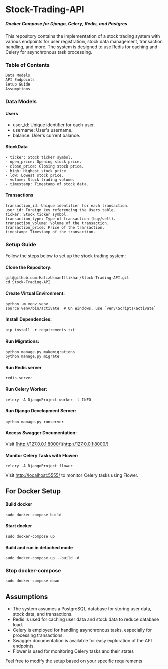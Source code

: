 # Stock-Trading-API
##### Docker Compose for Django, Celery, Redis, and Postgres
This repository contains the implementation of a stock trading system with various endpoints for user registration, stock data management, transaction handling, and more. The system is designed to use Redis for caching and Celery for asynchronous task processing.

### Table of Contents
    Data Models
    API Endpoints
    Setup Guide
    Assumptions

### Data Models
#### Users

   - user_id: Unique identifier for each user.
   - username: User's username.
   - balance: User's current balance.


#### StockData

    - ticker: Stock ticker symbol.
    - open_price: Opening stock price.
    - close_price: Closing stock price.
    - high: Highest stock price.
    - low: Lowest stock price.
    - volume: Stock trading volume.
    - timestamp: Timestamp of stock data.

#### Transactions

    transaction_id: Unique identifier for each transaction.
    user_id: Foreign key referencing the Users table.
    ticker: Stock ticker symbol.
    transaction_type: Type of transaction (buy/sell).
    transaction_volume: Volume of the transaction.
    transaction_price: Price of the transaction.
    timestamp: Timestamp of the transaction.




### Setup Guide
Follow the steps below to set up the stock trading system:

#### Clone the Repository:

```
git@github.com:HafizUsmanIftikhar/Stock-Trading-API.git
cd Stock-Trading-API
```
#### Create Virtual Environment:
```
python -m venv venv
source venv/bin/activate  # On Windows, use `venv\Scripts\activate`

```
#### Install Dependencies:

```
pip install -r requirements.txt

```

#### Run Migrations:
```
python manage.py makemigrations
python manage.py migrate

```
#### Run Redis server
```
redis-server
```

#### Run Celery Worker:
```
celery -A DjangoProject worker -l INFO

```

#### Run Django Development Server:

```
python manage.py runserver
```

#### Access Swagger Documentation:

Visit [http://127.0.0.1:8000/](http://127.0.0.1:8000/)


#### Monitor Celery Tasks with Flower:
```
celery -A DjangoProject flower
```
Visit [http://localhost:5555/](http://localhost:5555/) to monitor Celery tasks using Flower.


## For Docker Setup

#### Build docker

```
sudo docker-compose build
```

#### Start docker

```
sudo docker-compose up
```

#### Build and run in detached mode

```
sudo docker-compose up --build -d
```

### Stop docker-compose

```
sudo docker-compose down
```

## Assumptions
- The system assumes a PostgreSQL database for storing user data, stock data, and transactions.
- Redis is used for caching user data and stock data to reduce database load.
- Celery is employed for handling asynchronous tasks, especially for processing transactions.
- Swagger documentation is available for easy exploration of the API endpoints.
- Flower is used for monitoring Celery tasks and their states

Feel free to modify the setup based on your specific requirements


